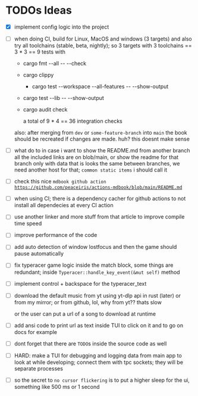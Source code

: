 # TODOs Ideas

- [x] implement config logic into the project

- [ ] when doing CI, build for Linux, MacOS and windows (3 targets) and also try all toolchains (stable, beta, nightly);
  so 3 targets with 3 toolchains == 3 * 3 == 9 tests with
  - cargo fmt --all -- --check
  - cargo clippy
    - cargo test --workspace --all-features -- --show-output
  - cargo test --lib -- --show-output
  - cargo audit check

    a total of 9 * 4 == 36 integration checks

  also: after merging from `dev` or `some-feature-branch` into `main` the book should be recreated if changes are made.
  huh? this doesnt make sense

- [ ] what do to in case i want to show the README.md from another branch
  all the included links are on blob/main, or show the readme for that branch only with data that is looks the same
  between branches, we need another host for that; `common static items` i should call it

- [ ] check this
  nice `mdbook github action` [`https://github.com/peaceiris/actions-mdbook/blob/main/README.md`](https://github.com/peaceiris/actions-mdbook/blob/main/README.md)

- [ ] when using CI; there is a dependency cacher for github actions to not install all dependecies at every CI action



- [ ] use another linker and more stuff from that article to improve compile time speed

- [ ] improve performance of the code



- [ ] add auto detection of window lostfocus and then the game should pause automatically

- [ ] fix typeracer game logic inside the match block, some things are redundant;
  inside `Typeracer::handle_key_event(&mut self)` method

- [ ] implement control + backspace for the typeracer_text


- [ ] download the default music from yt using yt-dlp api in rust (later) or from my mirror; or from github, lol, why
  from yt?? thats slow

  or the user can put a url of a song to download at runtime

- [ ] add ansi code to print url as text inside TUI to click on it and to go on docs for example

- [ ] dont forget that there are `TODO`s inside the source code as well

- [ ] HARD: make a TUI for debugging and logging data from main app to look at while developing; connect them with tpc
  sockets; they will be separate processes

- [ ] so the secret to `no cursor flickering` is to put a higher sleep for the ui, something like 500 ms or 1 second
